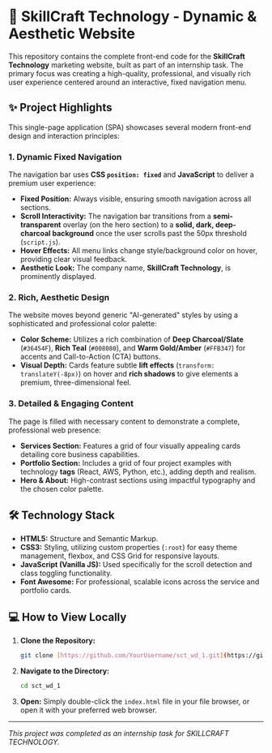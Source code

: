 # 🚀 SkillCraft Technology - Dynamic & Aesthetic Website

This repository contains the complete front-end code for the **SkillCraft Technology** marketing website, built as part of an internship task. The primary focus was creating a high-quality, professional, and visually rich user experience centered around an interactive, fixed navigation menu.

## ✨ Project Highlights

This single-page application (SPA) showcases several modern front-end design and interaction principles:

### 1. Dynamic Fixed Navigation

The navigation bar uses **CSS `position: fixed`** and **JavaScript** to deliver a premium user experience:

* **Fixed Position:** Always visible, ensuring smooth navigation across all sections.
* **Scroll Interactivity:** The navigation bar transitions from a **semi-transparent** overlay (on the hero section) to a **solid, dark, deep-charcoal background** once the user scrolls past the 50px threshold (`script.js`).
* **Hover Effects:** All menu links change style/background color on hover, providing clear visual feedback.
* **Aesthetic Look:** The company name, **SkillCraft Technology**, is prominently displayed.

### 2. Rich, Aesthetic Design

The website moves beyond generic "AI-generated" styles by using a sophisticated and professional color palette:

* **Color Scheme:** Utilizes a rich combination of **Deep Charcoal/Slate** (`#36454F`), **Rich Teal** (`#008080`), and **Warm Gold/Amber** (`#FFB347`) for accents and Call-to-Action (CTA) buttons.
* **Visual Depth:** Cards feature subtle **lift effects** (`transform: translateY(-8px)`) on hover and **rich shadows** to give elements a premium, three-dimensional feel.

### 3. Detailed & Engaging Content

The page is filled with necessary content to demonstrate a complete, professional web presence:

* **Services Section:** Features a grid of four visually appealing cards detailing core business capabilities.
* **Portfolio Section:** Includes a grid of four project examples with technology **tags** (React, AWS, Python, etc.), adding depth and realism.
* **Hero & About:** High-contrast sections using impactful typography and the chosen color palette.

## 🛠️ Technology Stack

* **HTML5:** Structure and Semantic Markup.
* **CSS3:** Styling, utilizing custom properties (`:root`) for easy theme management, flexbox, and CSS Grid for responsive layouts.
* **JavaScript (Vanilla JS):** Used specifically for the scroll detection and class toggling functionality.
* **Font Awesome:** For professional, scalable icons across the service and portfolio cards.

## 💻 How to View Locally

1.  **Clone the Repository:**
    ```bash
    git clone [https://github.com/YourUsername/sct_wd_1.git](https://github.com/YourUsername/sct_wd_1.git)
    ```
2.  **Navigate to the Directory:**
    ```bash
    cd sct_wd_1
    ```
3.  **Open:** Simply double-click the `index.html` file in your file browser, or open it with your preferred web browser.

---

*This project was completed as an internship task for SKILLCRAFT TECHNOLOGY.*
